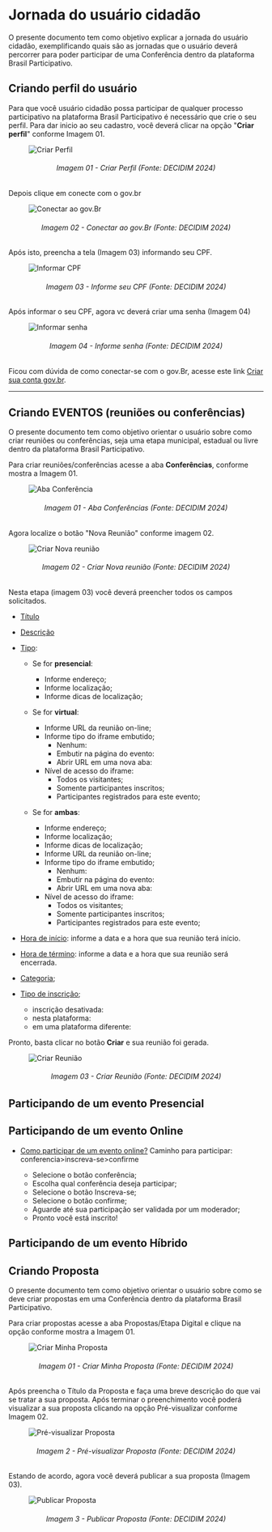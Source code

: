 # Jornada do usuário cidadão 

O presente documento tem como objetivo explicar a jornada do usuário cidadão, exemplificando quais são as jornadas que o usuário deverá percorrer para poder participar de uma Conferência dentro da plataforma Brasil Participativo.

## Criando perfil do usuário

Para que você usuário cidadão possa participar de qualquer processo participativo na plataforma Brasil Participativo é necessário que crie o seu perfil. Para dar inicio ao seu cadastro, você deverá clicar na opção "**Criar perfil**" conforme Imagem 01.

<figure markdown>
<img src= "https://gitlab.com/lappis-unb/decidimbr/documentacao/-/raw/main/docs/assetsTutoriais/conferencias/CriarPerfil.JPG?ref_type=heads" alt=" Criar Perfil" style="float: none; margin: auto"> 
</figure> 
<p align="justify">
<h6 align = "center"> Imagem 01 - Criar Perfil (Fonte: DECIDIM 2024)</h6>
</p> 


Depois clique em conecte com o gov.br

<figure markdown>
<img src= "https://gitlab.com/lappis-unb/decidimbr/documentacao/-/raw/main/docs/assetsTutoriais/conferencias/ConecteSe.JPG?ref_type=heads" alt=" Conectar ao gov.Br" style="float: none; margin: auto"> 
</figure> 
<p align="justify">
<h6 align = "center"> Imagem 02 - Conectar ao gov.Br (Fonte: DECIDIM 2024)</h6>
</p> 

Após isto, preencha a tela (Imagem 03) informando seu CPF.

<figure markdown>
<img src= "https://gitlab.com/lappis-unb/decidimbr/documentacao/-/raw/main/docs/assetsTutoriais/conferencias/GovBr.JPG?ref_type=heads" alt="Informar CPF" style="float: none; margin: auto"> 
</figure> 
<p align="justify">
<h6 align = "center"> Imagem 03 - Informe seu CPF (Fonte: DECIDIM 2024)</h6>
</p> 

Após informar o seu CPF, agora vc deverá criar uma senha (Imagem 04)
<figure markdown>
<img src= "https://gitlab.com/lappis-unb/decidimbr/documentacao/-/raw/main/docs/assetsTutoriais/conferencias/DigitarSenhaGov.JPG?ref_type=heads" alt="Informar senha" style="float: none; margin: auto"> 
</figure> 
<p align="justify">
<h6 align = "center"> Imagem 04 - Informe senha (Fonte: DECIDIM 2024)</h6>
</p> 

Ficou com dúvida de como conectar-se com o gov.Br, acesse este link [Criar sua conta gov.br](https://www.gov.br/pt-br/servicos/criar-sua-conta-gov.br).

***********************************************************************************************************************************

## Criando EVENTOS (reuniões ou conferências)


O presente documento tem como objetivo orientar o usuário sobre como criar reuniões ou conferências, seja uma etapa municipal, estadual ou livre dentro da plataforma Brasil Participativo.

Para criar reuniões/conferências acesse a aba **Conferências**, conforme mostra a Imagem 01.

<figure markdown>
<img src= "https://gitlab.com/lappis-unb/decidimbr/documentacao/-/raw/main/docs/assetsTutoriais/conferencias/AbaConferencia.JPG?ref_type=heads" alt=" Aba Conferência" style="float: none; margin: auto"> 
</figure> 
<p align="justify">
<h6 align = "center"> Imagem 01 - Aba Conferências (Fonte: DECIDIM 2024)</h6>
</p> 


Agora localize o botão "Nova Reunião" conforme imagem 02.
<figure markdown>
<img src= "https://gitlab.com/lappis-unb/decidimbr/documentacao/-/raw/main/docs/assetsTutoriais/conferencias/NovaConferencia.JPG?ref_type=heads" alt=" Criar Nova reunião" style="float: none; margin: auto"> 
</figure> 
<p align="justify">
<h6 align = "center"> Imagem 02 - Criar Nova reunião (Fonte: DECIDIM 2024)</h6>
</p> 


Nesta etapa (imagem 03) você deverá preencher todos os campos solicitados.

- <u>Título</u>

- <u>Descrição</u>

- <u>Tipo</u>:

    - Se for **presencial**:
        - Informe endereço;
        - Informe localização;
        - Informe dicas de localização;

    - Se for **virtual**:
        - Informe URL da reunião on-line; 
        - Informe tipo do iframe embutido;
            - Nenhum:
            - Embutir na página do evento:
            - Abrir URL em uma nova aba:
        - Nível de acesso do iframe:
            - Todos os visitantes;
            - Somente participantes inscritos;
            - Participantes registrados para este evento;

    - Se for **ambas**:
        - Informe endereço;
        - Informe localização;
        - Informe dicas de localização;
        - Informe URL da reunião on-line;
        - Informe tipo do iframe embutido;
            - Nenhum:
            - Embutir na página do evento:
            - Abrir URL em uma nova aba:
        - Nível de acesso do iframe:
            - Todos os visitantes;
            - Somente participantes inscritos;
            - Participantes registrados para este evento;

- <u>Hora de início</u>: informe a data e a hora que sua reunião terá início.

- <u>Hora de término</u>: informe a data e a hora que sua reunião será encerrada.

- <u>Categoria</u>;

- <u>Tipo de inscrição</u>;
    - inscrição desativada:
    - nesta plataforma:
    - em uma plataforma diferente:

Pronto, basta clicar no botão **Criar** e sua reunião foi gerada.

<figure markdown>
<img src= "https://gitlab.com/lappis-unb/decidimbr/documentacao/-/raw/main/docs/assetsTutoriais/conferencias/CriarReuniao.JPG?ref_type=heads" alt=" Criar Reunião" style="float: none; margin: auto"> 
</figure> 
<p align="justify">
<h6 align = "center"> Imagem 03 - Criar Reunião (Fonte: DECIDIM 2024)</h6>
</p> 


## Participando de um evento Presencial



## Participando de um evento Online
- <u>Como participar de um evento online?</u>
Caminho para participar: conferencia>inscreva-se>confirme

    - Selecione o botão conferência;
    - Escolha qual conferência deseja participar; 
    - Selecione o botão Inscreva-se; 
    - Selecione o botão confirme; 
    - Aguarde até sua participação ser validada por um moderador; 
    - Pronto você está inscrito!




## Participando de um evento Híbrido



## Criando Proposta


O presente documento tem como objetivo orientar o usuário sobre como se deve criar propostas em uma Conferência dentro da plataforma Brasil Participativo.

Para criar propostas acesse a aba Propostas/Etapa Digital e clique na opção conforme mostra a Imagem 01.

<figure markdown>
<img src= "https://gitlab.com/lappis-unb/decidimbr/documentacao/-/raw/main/docs/assetsTutoriais/conferencias/CriarProposta.png?ref_type=heads" alt="Criar Minha Proposta" style="float: none; margin: auto"> 
</figure> 
<p align="justify">
<h6 align = "center"> Imagem 01 - Criar Minha Proposta (Fonte: DECIDIM 2024)</h6>
</p> 


Após preencha o Título da Proposta e faça uma breve descrição do que vai se tratar a sua proposta. Após terminar o preenchimento você poderá visualizar a sua proposta clicando na opção Pré-visualizar conforme Imagem 02.

<figure markdown>
<img src= "https://gitlab.com/lappis-unb/decidimbr/documentacao/-/raw/main/docs/assetsTutoriais/conferencias/Previsualizar.png?ref_type=heads" alt=" Pré-visualizar Proposta" style="float: none; margin: auto"> 
</figure> 
<p align="justify">
<h6 align = "center"> Imagem 2 - Pré-visualizar Proposta (Fonte: DECIDIM 2024)</h6>
</p> 


Estando de acordo, agora você deverá publicar a sua proposta (Imagem 03).

<figure markdown>
<img src= "https://gitlab.com/lappis-unb/decidimbr/documentacao/-/raw/main/docs/assetsTutoriais/conferencias/Publicar_Proposta.JPG?ref_type=heads" alt=" Publicar Proposta" style="float: none; margin: auto"> 
</figure> 
<p align="justify">
<h6 align = "center"> Imagem 3 - Publicar Proposta (Fonte: DECIDIM 2024)</h6>
</p> 
